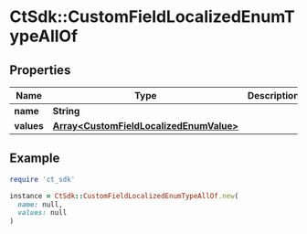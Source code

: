 # CtSdk::CustomFieldLocalizedEnumTypeAllOf

## Properties

| Name | Type | Description | Notes |
| ---- | ---- | ----------- | ----- |
| **name** | **String** |  | [optional] |
| **values** | [**Array&lt;CustomFieldLocalizedEnumValue&gt;**](CustomFieldLocalizedEnumValue.md) |  | [optional] |

## Example

```ruby
require 'ct_sdk'

instance = CtSdk::CustomFieldLocalizedEnumTypeAllOf.new(
  name: null,
  values: null
)
```

